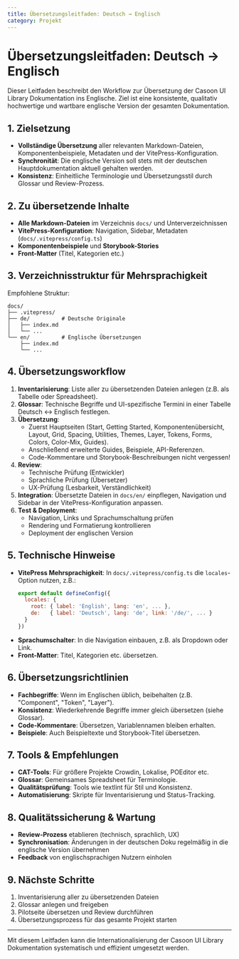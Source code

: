 ```yaml
---
title: Übersetzungsleitfaden: Deutsch → Englisch
category: Projekt
---
```


# Übersetzungsleitfaden: Deutsch → Englisch

Dieser Leitfaden beschreibt den Workflow zur Übersetzung der Casoon UI Library Dokumentation ins Englische. Ziel ist eine konsistente, qualitativ hochwertige und wartbare englische Version der gesamten Dokumentation.

## 1. Zielsetzung

- **Vollständige Übersetzung** aller relevanten Markdown-Dateien, Komponentenbeispiele, Metadaten und der VitePress-Konfiguration.
- **Synchronität**: Die englische Version soll stets mit der deutschen Hauptdokumentation aktuell gehalten werden.
- **Konsistenz**: Einheitliche Terminologie und Übersetzungsstil durch Glossar und Review-Prozess.

## 2. Zu übersetzende Inhalte

- **Alle Markdown-Dateien** im Verzeichnis `docs/` und Unterverzeichnissen
- **VitePress-Konfiguration**: Navigation, Sidebar, Metadaten (`docs/.vitepress/config.ts`)
- **Komponentenbeispiele** und **Storybook-Stories**
- **Front-Matter** (Titel, Kategorien etc.)

## 3. Verzeichnisstruktur für Mehrsprachigkeit

Empfohlene Struktur:

```
docs/
├── .vitepress/
├── de/          # Deutsche Originale
│   ├── index.md
│   └── ...
└── en/          # Englische Übersetzungen
    ├── index.md
    └── ...
```

## 4. Übersetzungsworkflow

1. **Inventarisierung**: Liste aller zu übersetzenden Dateien anlegen (z.B. als Tabelle oder Spreadsheet).
2. **Glossar**: Technische Begriffe und UI-spezifische Termini in einer Tabelle Deutsch ↔ Englisch festlegen.
3. **Übersetzung**: 
   - Zuerst Hauptseiten (Start, Getting Started, Komponentenübersicht, Layout, Grid, Spacing, Utilities, Themes, Layer, Tokens, Forms, Colors, Color-Mix, Guides).
   - Anschließend erweiterte Guides, Beispiele, API-Referenzen.
   - Code-Kommentare und Storybook-Beschreibungen nicht vergessen!
4. **Review**: 
   - Technische Prüfung (Entwickler)
   - Sprachliche Prüfung (Übersetzer)
   - UX-Prüfung (Lesbarkeit, Verständlichkeit)
5. **Integration**: Übersetzte Dateien in `docs/en/` einpflegen, Navigation und Sidebar in der VitePress-Konfiguration anpassen.
6. **Test & Deployment**: 
   - Navigation, Links und Sprachumschaltung prüfen
   - Rendering und Formatierung kontrollieren
   - Deployment der englischen Version

## 5. Technische Hinweise

- **VitePress Mehrsprachigkeit**: In `docs/.vitepress/config.ts` die `locales`-Option nutzen, z.B.:
  ```js
  export default defineConfig({
    locales: {
      root: { label: 'English', lang: 'en', ... },
      de:   { label: 'Deutsch', lang: 'de', link: '/de/', ... }
    }
  })
  ```
- **Sprachumschalter**: In die Navigation einbauen, z.B. als Dropdown oder Link.
- **Front-Matter**: Titel, Kategorien etc. übersetzen.

## 6. Übersetzungsrichtlinien

- **Fachbegriffe**: Wenn im Englischen üblich, beibehalten (z.B. "Component", "Token", "Layer").
- **Konsistenz**: Wiederkehrende Begriffe immer gleich übersetzen (siehe Glossar).
- **Code-Kommentare**: Übersetzen, Variablennamen bleiben erhalten.
- **Beispiele**: Auch Beispieltexte und Storybook-Titel übersetzen.

## 7. Tools & Empfehlungen

- **CAT-Tools**: Für größere Projekte Crowdin, Lokalise, POEditor etc.
- **Glossar**: Gemeinsames Spreadsheet für Terminologie.
- **Qualitätsprüfung**: Tools wie textlint für Stil und Konsistenz.
- **Automatisierung**: Skripte für Inventarisierung und Status-Tracking.

## 8. Qualitätssicherung & Wartung

- **Review-Prozess** etablieren (technisch, sprachlich, UX)
- **Synchronisation**: Änderungen in der deutschen Doku regelmäßig in die englische Version übernehmen
- **Feedback** von englischsprachigen Nutzern einholen

## 9. Nächste Schritte

1. Inventarisierung aller zu übersetzenden Dateien
2. Glossar anlegen und freigeben
3. Pilotseite übersetzen und Review durchführen
4. Übersetzungsprozess für das gesamte Projekt starten

---

Mit diesem Leitfaden kann die Internationalisierung der Casoon UI Library Dokumentation systematisch und effizient umgesetzt werden. 